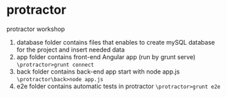 # protractor
protractor workshop

1. database folder contains files that enables to create mySQL database for the project and insert needed data
2. app folder contains front-end Angular app (run by grunt serve) `\protractor>grunt connect`
3. back folder contains back-end app start with node app.js `\protractor\back>node app.js`
4. e2e folder contains automatic tests in protractor `\protractor>grunt e2e`

